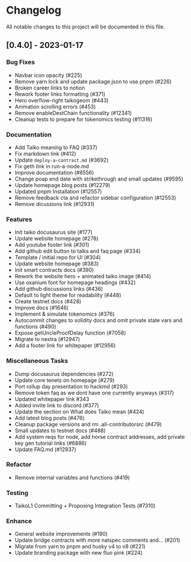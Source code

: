 # Changelog

All notable changes to this project will be documented in this file.

## [0.4.0] - 2023-01-17

### Bug Fixes

- Navbar icon opacity (#225)
- Remove yarn lock and update package.json to use pnpm (#226)
- Broken career links to notion
- Rework footer links formatting (#371)
- Hero overflow-right taikogeom (#443)
- Animation scrolling errors (#453)
- Remove enableDestChain functionality (#12341)
- Cleanup tests to prepare for tokenomics testing (#11316)

### Documentation

- Add Taiko meaning to FAQ (#337)
- Fix markdown link (#412)
- Update `deploy-a-contract.md` (#3692)
- Fix geth link in run-a-node.md
- Improve documentation (#8556)
- Change poap end date with strikethrough and small updates (#9595)
- Update homepage blog posts (#12279)
- Updated pnpm Installation (#12557)
- Remove feedback cta and refactor sidebar configuration (#12553)
- Remove dicussions link (#12931)

### Features

- Init taiko docusaurus site (#177)
- Update website homepage (#278)
- Add youtube footer link (#301)
- Add github edit button to talks and faq page (#334)
- Template / initial repo for UI (#304)
- Update website homepage (#383)
- Init smart contracts docs (#390)
- Rework the website hero + animated taiko image (#414)
- Use oxanium font for homepage headings (#432)
- Add github discussions links (#436)
- Default to light theme for readability (#448)
- Create testnet docs (#428)
- Improve docs (#1646)
- Implement & simulate tokenomics (#376)
- Autocommit changes to solidity docs and omit private state vars and functions (#490)
- Expose getUncleProofDelay function (#7058)
- Migrate to nextra (#12947)
- Add a footer link for whitepaper (#12956)

### Miscellaneous Tasks

- Dump docusaurus dependencies (#272)
- Update core tenets on homepage (#279)
- Port rollup day presentation to hackmd (#293)
- Remove token faq as we dont have one currently anyways (#317)
- Updated whitepaper link #343
- Added invite link to discord (#377)
- Update the section on What does Taiko mean (#424)
- Add latest blog posts (#476)
- Cleanup package versions and rm .all-contributorsrc (#479)
- Small updates to testnet docs (#488)
- Add system reqs for node, add horse contract addresses, add private key gen tutorial links (#6886)
- Update FAQ.md (#12937)

### Refactor

- Remove internal variables and functions (#419)

### Testing

- TaikoL1 Committing + Proposing Integration Tests (#7310)

### Enhance

- General website improvements (#190)
- Update bridge contracts with more natspec comments and… (#201)
- Migrate from yarn to pnpm and husky v4 to v8 (#221)
- Update branding package with new fluo pink (#224)

<!-- generated by git-cliff -->
